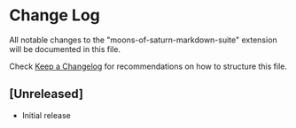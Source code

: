 # Change Log
All notable changes to the "moons-of-saturn-markdown-suite" extension will be documented in this file.

Check [Keep a Changelog](http://keepachangelog.com/) for recommendations on how to structure this file.

## [Unreleased]
- Initial release